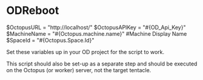 # ODReboot

$OctopusURL = "http://localhost/"
$OctopusAPIKey = "#{OD_Api_Key}" 
$MachineName = "#{Octopus.machine.name}" #Machine Display Name \
$SpaceId = "#{Octopus.Space.Id}"

Set these variables up in your OD project for the script to work.

This script should also be set-up as a separate step and should be executed on the Octopus (or worker) server, not the target tentacle.